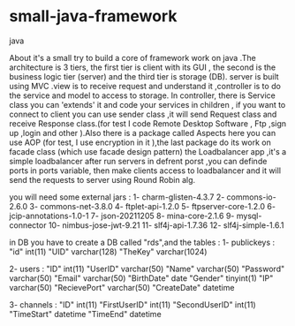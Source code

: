 # small-java-framework
java

About
it's a small try to build a core of framework work on java .The architecture is 3 tiers, the first tier is client with its GUI , the second is the business logic tier (server) and the third tier is storage (DB). server is built using MVC .view is to receive request and understand it ,controller is to do the service and model to access to storage. In controller, there is Service class you can 'extends' it and code your services in children , if you want to connect to client you can use sender class ,it will send Request class and receive Response class.(for test I code Remote Desktop Software , Ftp ,sign up ,login and other ).Also there is a package called Aspects here you can use AOP (for test, I use encryption in it ),the last package do its work on facade class (which use facade design pattern)
the Loadbalancer app ,it's a simple loadbalancer after run servers in defrent porst ,you can definde ports in ports variable, then make clients access to loadbalancer and it will send the requests to server using Round Robin alg.

you will need some external jars :
1- charm-glisten-4.3.7
2- commons-io-2.6.0
3- commons-net-3.8.0
4- ftplet-api-1.2.0
5- ftpserver-core-1.2.0
6- jcip-annotations-1.0-1
7- json-20211205
8- mina-core-2.1.6
9- mysql-connector
10- nimbus-jose-jwt-9.21
11- slf4j-api-1.7.36
12- slf4j-simple-1.6.1

in DB you have to create a DB called "rds",and the tables :
1- publickeys : "id" int(11)
                "UID" varchar(128)
                "TheKey" varchar(1024)

2- users : "ID" int(11)
           "UserID" varchar(50)
           "Name" varchar(50)
           "Password" varchar(50)
           "Email" varchar(50)
           "BirthDate" date
           "Gender" tinyint(1)
           "IP" varchar(50)
           "RecievePort" varchar(50)
           "CreateDate" datetime

3- channels : "ID" int(11)
              "FirstUserID" int(11)
              "SecondUserID" int(11)
              "TimeStart" 	datetime
              "TimeEnd" 	datetime

